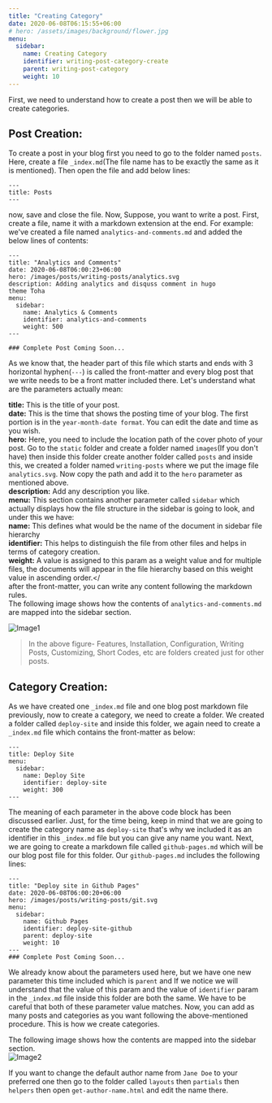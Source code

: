```yaml
---
title: "Creating Category"
date: 2020-06-08T06:15:55+06:00
# hero: /assets/images/background/flower.jpg
menu:
  sidebar:
    name: Creating Category
    identifier: writing-post-category-create
    parent: writing-post-category
    weight: 10
---
```



First, we need to understand how to create a post then we will be able to create categories.
## Post Creation:
To create a post in your blog first you need to go to the folder named `posts`. Here, create a file `_index.md`(The file name has to be exactly the same as it is mentioned). Then open the file and add below lines: </br>
    
    ---
    title: Posts
    ---  
now, save and close the file. Now, Suppose, you want to write a post. First, create a file, name it with a markdown extension at the end. For example: we've created a file named `analytics-and-comments.md` and added the below lines of contents: </br>

    ---
    title: "Analytics and Comments"
    date: 2020-06-08T06:00:23+06:00
    hero: /images/posts/writing-posts/analytics.svg
    description: Adding analytics and disquss comment in hugo 
    theme Toha
    menu:
      sidebar:
        name: Analytics & Comments
        identifier: analytics-and-comments
        weight: 500
    ---

    ### Complete Post Coming Soon...

As we know that, the header part of this file which starts and ends with 3 horizontal hyphen(`---`) is called the front-matter and every blog post that we write needs to be a front matter included there. Let's understand what are the parameters actually mean: </br>

**title:** This is the title of your post. </br>
**date:** This is the time that shows the posting time of your blog. The first portion is in the `year-month-date format`. You can edit the date and time as you wish.</br>
**hero:** Here, you need to include the location path of the cover photo of your post. Go to the `static` folder and create a folder named `images`(If you don't have) then inside this folder create another folder called `posts` and inside this, we created a folder named `writing-posts` where we put the image file `analytics.svg`. Now copy the path and add it to the `hero` parameter as mentioned above. </br>
**description:** Add any description you like.</br>
**menu:** This section contains another parameter called `sidebar` which actually displays how the file structure in the sidebar is going to look, and under this we have:</br>
**name:** This defines what would be the name of the document in sidebar file hierarchy </br>
**identifier:** This helps to distinguish the file from other files and helps in terms of category creation. </br>
**weight:** A value is assigned to this param as a weight value and for multiple files, the documents will appear in the file hierarchy based on this weight value in ascending order.</
</br>
after the front-matter, you can write any content following the markdown rules.</br>
The following image shows how the contents of `analytics-and-comments.md` are mapped into the sidebar section. </br>

![Image1](https://dev-to-uploads.s3.amazonaws.com/i/5klx1docgxewhxeo9sgi.png)

> In the above figure- Features, Installation, Configuration, Writing Posts, Customizing, Short Codes, etc are folders created just for other posts.

## Category Creation:
As we have created one `_index.md` file and one blog post markdown file previously, now to create a category, we need to create a folder. We created a folder called `deploy-site` and inside this folder, we again need to create a `_index.md` file which contains the front-matter as below:</br>

```    
---
title: Deploy Site
menu:
  sidebar:
    name: Deploy Site
    identifier: deploy-site
    weight: 300
---
```
The meaning of each parameter in the above code block has been discussed earlier. Just, for the time being, keep in mind that we are going to create the category name as `deploy-site` that's why we included it as an identifier in this `_index.md` file but you can give any name you want. Next, we are going to create a markdown file called `github-pages.md` which will be our blog post file for this folder. Our `github-pages.md` includes the following lines:</br>

```
---
title: "Deploy site in Github Pages"
date: 2020-06-08T06:00:20+06:00
hero: /images/posts/writing-posts/git.svg
menu:
  sidebar:
    name: Github Pages
    identifier: deploy-site-github
    parent: deploy-site
    weight: 10
---
### Complete Post Coming Soon...
```
We already know about the parameters used here, but we have one new parameter this time included which is `parent` and If we notice we will understand that the value of this param and the value of `identifier` param in the `_index.md` file inside this folder are both the same. We have to be careful that both of these parameter value matches. Now, you can add as many posts and categories as you want following the above-mentioned procedure. This is how we create categories. </br>

The following image shows how the contents are mapped into the sidebar section. </br>
![Image2](https://dev-to-uploads.s3.amazonaws.com/i/cso16yy6wf89eywgbufb.png)

If you want to change the default author name from `Jane Doe` to your preferred one then go to the folder called `layouts` then `partials` then `helpers` then open `get-author-name.html` and edit the name there.
